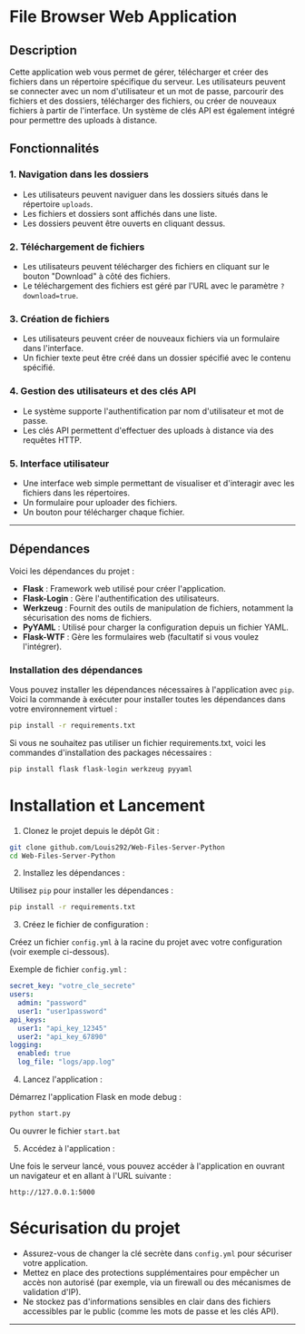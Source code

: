 # File Browser Web Application

## Description
Cette application web vous permet de gérer, télécharger et créer des fichiers dans un répertoire spécifique du serveur. Les utilisateurs peuvent se connecter avec un nom d'utilisateur et un mot de passe, parcourir des fichiers et des dossiers, télécharger des fichiers, ou créer de nouveaux fichiers à partir de l'interface. Un système de clés API est également intégré pour permettre des uploads à distance.

## Fonctionnalités

### 1. **Navigation dans les dossiers**
- Les utilisateurs peuvent naviguer dans les dossiers situés dans le répertoire `uploads`.
- Les fichiers et dossiers sont affichés dans une liste.
- Les dossiers peuvent être ouverts en cliquant dessus.

### 2. **Téléchargement de fichiers**
- Les utilisateurs peuvent télécharger des fichiers en cliquant sur le bouton "Download" à côté des fichiers.
- Le téléchargement des fichiers est géré par l'URL avec le paramètre `?download=true`.

### 3. **Création de fichiers**
- Les utilisateurs peuvent créer de nouveaux fichiers via un formulaire dans l'interface.
- Un fichier texte peut être créé dans un dossier spécifié avec le contenu spécifié.

### 4. **Gestion des utilisateurs et des clés API**
- Le système supporte l'authentification par nom d'utilisateur et mot de passe.
- Les clés API permettent d'effectuer des uploads à distance via des requêtes HTTP.

### 5. **Interface utilisateur**
- Une interface web simple permettant de visualiser et d'interagir avec les fichiers dans les répertoires.
- Un formulaire pour uploader des fichiers.
- Un bouton pour télécharger chaque fichier.

---

## Dépendances

Voici les dépendances du projet :

- **Flask** : Framework web utilisé pour créer l'application.
- **Flask-Login** : Gère l'authentification des utilisateurs.
- **Werkzeug** : Fournit des outils de manipulation de fichiers, notamment la sécurisation des noms de fichiers.
- **PyYAML** : Utilisé pour charger la configuration depuis un fichier YAML.
- **Flask-WTF** : Gère les formulaires web (facultatif si vous voulez l'intégrer).

### Installation des dépendances

Vous pouvez installer les dépendances nécessaires à l'application avec `pip`. Voici la commande à exécuter pour installer toutes les dépendances dans votre environnement virtuel :

```bash
pip install -r requirements.txt
```

Si vous ne souhaitez pas utiliser un fichier requirements.txt, voici les commandes d'installation des packages nécessaires :

```bash
pip install flask flask-login werkzeug pyyaml
```

# Installation et Lancement
1. Clonez le projet depuis le dépôt Git :
```bash
git clone github.com/Louis292/Web-Files-Server-Python
cd Web-Files-Server-Python
```

2. Installez les dépendances :

Utilisez ```pip``` pour installer les dépendances :

```bash
pip install -r requirements.txt
```

3. Créez le fichier de configuration :

Créez un fichier ```config.yml``` à la racine du projet avec votre configuration (voir exemple ci-dessous).

Exemple de fichier ```config.yml``` :

```YAML
secret_key: "votre_cle_secrete"
users:
  admin: "password"
  user1: "user1password"
api_keys:
  user1: "api_key_12345"
  user2: "api_key_67890"
logging:
  enabled: true
  log_file: "logs/app.log"
```

4. Lancez l'application :

Démarrez l'application Flask en mode debug :

```bash
python start.py
```

Ou ouvrer le fichier ```start.bat```

5. Accédez à l'application :

Une fois le serveur lancé, vous pouvez accéder à l'application en ouvrant un navigateur et en allant à l'URL suivante :

```
http://127.0.0.1:5000
```

# Sécurisation du projet
- Assurez-vous de changer la clé secrète dans ```config.yml``` pour sécuriser votre application.
- Mettez en place des protections supplémentaires pour empêcher un accès non autorisé (par exemple, via un firewall ou des mécanismes de validation d'IP).
- Ne stockez pas d'informations sensibles en clair dans des fichiers accessibles par le public (comme les mots de passe et les clés API).
---
